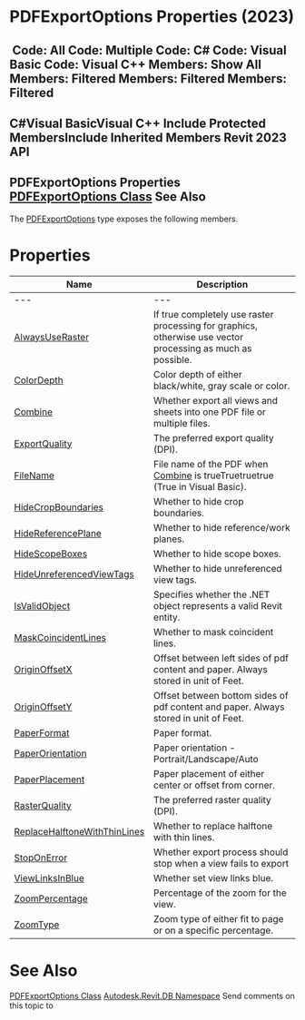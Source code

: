 # PDFExportOptions Properties (2023)

﻿
 Code: All Code: Multiple Code: C# Code: Visual Basic Code: Visual C++  Members: Show All Members: Filtered Members: Filtered Members: Filtered   
---  
C#Visual BasicVisual C++
Include Protected MembersInclude Inherited Members
Revit 2023 API  
---  
PDFExportOptions Properties  
[PDFExportOptions Class](e4236fc8-f8e7-fc74-1b81-9e3a4d9e966b.md "PDFExportOptions Class") See Also  
---  
The [PDFExportOptions](e4236fc8-f8e7-fc74-1b81-9e3a4d9e966b.md "PDFExportOptions Class") type exposes the following members.
# Properties
| Name | Description |
| --- | --- |
| --- | --- | --- |
| [AlwaysUseRaster](57082915-eb49-d59d-8aa0-f16e7e8a95e0.md "AlwaysUseRaster Property") | If true completely use raster processing for graphics, otherwise use vector processing as much as possible. |
| [ColorDepth](a27be705-d2a1-fe02-3d25-f42e37ac9d3e.md "ColorDepth Property") | Color depth of either black/white, gray scale or color. |
| [Combine](65f97585-8c92-b52e-93dd-8a6b4bfc5a1a.md "Combine Property") | Whether export all views and sheets into one PDF file or multiple files. |
| [ExportQuality](2ee4b042-4df2-1c59-9429-1ed3bf829e82.md "ExportQuality Property") | The preferred export quality (DPI). |
| [FileName](26f04248-487f-bb5a-d04a-95c7b63a4394.md "FileName Property") | File name of the PDF when [Combine](65f97585-8c92-b52e-93dd-8a6b4bfc5a1a.md "Combine Property") is trueTruetruetrue (True in Visual Basic). |
| [HideCropBoundaries](60fae919-9378-d895-8248-306c46675e23.md "HideCropBoundaries Property") | Whether to hide crop boundaries. |
| [HideReferencePlane](2eb29b33-3aa0-a747-dc9f-934054113f80.md "HideReferencePlane Property") | Whether to hide reference/work planes. |
| [HideScopeBoxes](c78e7b44-2c66-838f-9b89-0f8c919f4ecf.md "HideScopeBoxes Property") | Whether to hide scope boxes. |
| [HideUnreferencedViewTags](ccdf2c36-37ca-4512-bd05-81c5a01c0361.md "HideUnreferencedViewTags Property") | Whether to hide unreferenced view tags. |
| [IsValidObject](acac437f-85e1-4d1f-7df0-58997886550c.md "IsValidObject Property") | Specifies whether the .NET object represents a valid Revit entity. |
| [MaskCoincidentLines](156b076a-a811-51d9-686a-5bf879c2ff89.md "MaskCoincidentLines Property") | Whether to mask coincident lines. |
| [OriginOffsetX](07ba4e7e-c834-a34b-9017-9d868f201524.md "OriginOffsetX Property") | Offset between left sides of pdf content and paper. Always stored in unit of Feet. |
| [OriginOffsetY](cf7c0249-4590-8b34-a11e-fb55aa3c2498.md "OriginOffsetY Property") | Offset between bottom sides of pdf content and paper. Always stored in unit of Feet. |
| [PaperFormat](76b7ab91-364a-aa06-9dbb-89fee0527665.md "PaperFormat Property") | Paper format. |
| [PaperOrientation](3ccb2457-63ec-c918-abfa-94662ce6650f.md "PaperOrientation Property") | Paper orientation - Portrait/Landscape/Auto |
| [PaperPlacement](dc751e92-5a01-49c4-6287-6a7c0ef6490a.md "PaperPlacement Property") | Paper placement of either center or offset from corner. |
| [RasterQuality](e5b82a4c-4585-dc83-74d3-ce544d66c1fb.md "RasterQuality Property") | The preferred raster quality (DPI). |
| [ReplaceHalftoneWithThinLines](c45f8d1f-d494-2218-24c4-8ffdb81ec72b.md "ReplaceHalftoneWithThinLines Property") | Whether to replace halftone with thin lines. |
| [StopOnError](97abfd1a-d0bf-b42a-5d08-784da32a062b.md "StopOnError Property") | Whether export process should stop when a view fails to export |
| [ViewLinksInBlue](a97c492c-3cc6-8d4c-15c6-6391dd514e1a.md "ViewLinksInBlue Property") | Whether set view links blue. |
| [ZoomPercentage](1e41aa52-cb4a-811e-d750-5d7a6f500299.md "ZoomPercentage Property") | Percentage of the zoom for the view. |
| [ZoomType](4ed01f69-6d62-03fb-575f-86d90ceab522.md "ZoomType Property") | Zoom type of either fit to page or on a specific percentage. |

# See Also
[PDFExportOptions Class](e4236fc8-f8e7-fc74-1b81-9e3a4d9e966b.md "PDFExportOptions Class")
[Autodesk.Revit.DB Namespace](87546ba7-461b-c646-cbb1-2cb8f5bff8b2.md "Autodesk.Revit.DB Namespace")
Send comments on this topic to 